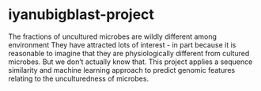 # iyanubigblast-project
The fractions of uncultured microbes are wildly different among environment
They have attracted lots of interest - in part because it is reasonable to imagine that they are physiologically different from cultured microbes. But we don’t actually know that. This project applies a sequence similarity and machine learning approach to predict genomic features relating to the unculturedness of microbes.



